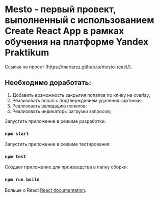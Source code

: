 # Mesto - первый провект, выполненный с использованием Create React App в рамках обучения на платформе Yandex Praktikum
Ссылка на проект [https://mariarez.github.io/mesto-react/].

## Необходимо доработать:
1. Добавить возможность закрытия попапов по клику на overlay;
2. Реализовать попап с подтверждением удаления картинки;
3. Реализовать валидацию попапов;
4. Реализовать индикаторы загрузки запросов;

Запустить приложение в режиме разработки:

### `npm start`

Запустить приложение в режиме тестирования:

### `npm test`

Создает приложение для производства в папку сборки:

### `npm run build`


Больше о React [React documentation](https://reactjs.org/).